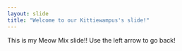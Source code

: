 ```yaml
---
layout: slide
title: "Welcome to our Kittiewampus's slide!"
---
```

This is my Meow Mix slide!!
Use the left arrow to go back!

